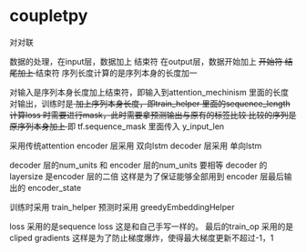 # coupletpy
对对联

数据的处理，在input层，数据加上</s> 结束符
在output层，数据开始加上 <s>开始符 结尾加上 </s>结束符
序列长度计算的是序列本身的长度加一

对输入是序列本身长度加上</s>结束符，即输入到attention_mechinism 里面的长度
对输出，训练时是<s> 加上序列本身长度，即train_helper 里面的sequence_length
计算loss 时需要进行mask，此时需要拿预测输出与原有的标签比较 比较的序列是原序列本身加上 </s> 即 tf.sequence_mask 里面传入 y_input_len


采用传统attention
encoder 层采用 双向lstm
decoder 层采用 单向lstm

decoder 层的num_units 和 encoder 层的num_units 要相等 decoder 的layersize 是encoder 层的二倍
这样是为了保证能够全部用到 encoder 层最后输出的 encoder_state

训练时采用 train_helper 预测时采用 greedyEmbeddingHelper

loss 采用的是sequence loss 这是和自己手写一样的。
最后的train_op 采用的是 cliped gradients 这样是为了防止梯度爆炸，使得最大梯度更新不超过-1，1 
